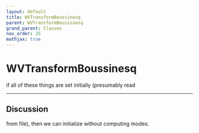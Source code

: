 ```yaml
---
layout: default
title: WVTransformBoussinesq
parent: WVTransformBoussinesq
grand_parent: Classes
nav_order: 25
mathjax: true
---
```


#  WVTransformBoussinesq

if all of these things are set initially (presumably read


---

## Discussion
from file), then we can initialize without computing modes.
